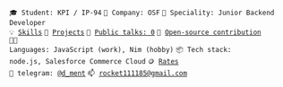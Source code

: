 <code>🎓 Student: KPI / IP-94</code>
<code>🏢 Company: OSF</code>
<code>👷 Speciality: Junior Backend Developer</code><br>
<code>💡 [Skills](SKILLS.md)</code>
<code>🧻 [Projects](PROJECTS.md)</code>
<code>📢 [Public talks: 0](TALKS.md)</code>
<code>👀 [Open-source contribution](CONTRIBUTION.md)</code><br>
<code>🧑‍💻 Languages: JavaScript (work), Nim (hobby)</code>
<code>📦 Tech stack: node.js, Salesforce Commerce Cloud</code>
<code>🪙 [Rates](RATES.md)</code><br>
<code>💬 telegram: [@d_ment](https://telegram.me/d_ment)</code>
<code>📫 [rocket111185@gmail.com](mailto:rocket111185@gmail.com)</code>
